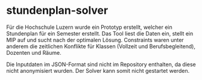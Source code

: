 # stundenplan-solver

Für die Hochschule Luzern wurde ein Prototyp erstellt, welcher ein Stundenplan für ein Semester erstellt.
Das Tool liest die Daten ein, stellt ein MIP auf und sucht nach der optimalen Lösung. Constraints waren unter anderem die
zeitlichen Konflikte für Klassen (Vollzeit und Berufsbegleitend), Dozenten und Räume.

Die Inputdaten im JSON-Format sind nicht im Repository enthalten, da diese nicht anonymisiert wurden.
Der Solver kann somit nicht gestartet werden.
